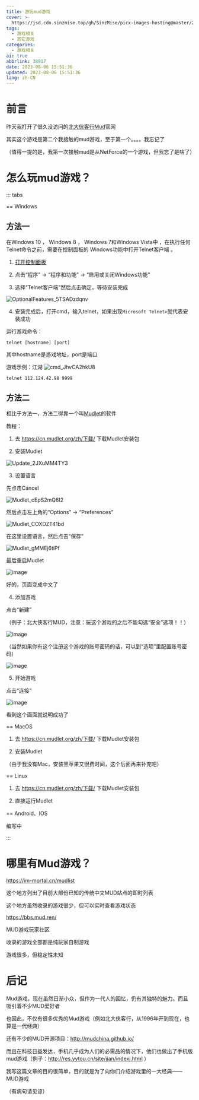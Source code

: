 ```yaml
---
title: 游玩mud游戏
cover: >-
  https://jsd.cdn.sinzmise.top/gh/SinzMise/picx-images-hosting@master/20230806/Update_2JXuMM4TY3.2hgks6n4b8o0.webp
tags:
  - 游戏相关
  - 其它游戏
categories:
  - 游戏相关
ai: true
abbrlink: 38917
date: 2023-08-06 15:51:36
updated: 2023-08-06 15:51:36
lang: zh-CN
---
```

# 前言
昨天我打开了很久没访问的[北大侠客行Mud](https://pkuxkx.net/)官网

其实这个游戏是第二个我接触的mud游戏，至于第一个。。。。我忘记了

（值得一提的是，我第一次接触mud是从NetForce的一个游戏，但我忘了是啥了）
# 怎么玩mud游戏？

::: tabs

== Windows

## 方法一
在Windows 10 ， Windows 8 ， Windows 7和Windows Vista中 ，在执行任何Telnet命令之前，需要在控制面板的 Windows功能中打开Telnet客户端 。

1. [打开控制面板](https://zhcn.eyewated.com/%E5%A6%82%E4%BD%95%E6%89%93%E5%BC%80%E6%8E%A7%E5%88%B6%E9%9D%A2%E6%9D%BF/)

2. 点击“程序” $\rightarrow$ “程序和功能” $\rightarrow$ “启用或关闭Windows功能”

3. 选择“Telnet客户端”然后点击确定，等待安装完成

![OptionalFeatures_5TSADzdqnv](https://jsd.cdn.sinzmise.top/gh/SinzMise/picx-images-hosting@master/20230806/OptionalFeatures_5TSADzdqnv.411d65y34ym0.png)

4. 安装完成后，打开cmd，输入telnet，如果出现`Microsoft Telnet>`就代表安装成功

运行游戏命令：
```
telnet [hostname] [port]
```
其中hostname是游戏地址，port是端口

游戏示例：江湖
![cmd_JhvCA2hkU8](https://jsd.cdn.sinzmise.top/gh/SinzMise/picx-images-hosting@master/20230806/cmd_JhvCA2hkU8.2pef24j7jwq0.webp)
```
telnet 112.124.42.98 9999
```

## 方法二
相比于方法一，方法二得靠一个叫[Mudlet](https://cn.mudlet.org/)的软件

教程：

1. 去 https://cn.mudlet.org/zh/下载/ 下载Mudlet安装包

2. 安装Mudlet

![Update_2JXuMM4TY3](https://jsd.cdn.sinzmise.top/gh/SinzMise/picx-images-hosting@master/20230806/Update_2JXuMM4TY3.2hgks6n4b8o0.webp)

3. 设置语言

先点击Cancel

![Mudlet_cEpS2mQ8I2](https://jsd.cdn.sinzmise.top/gh/SinzMise/picx-images-hosting@master/20230806/Mudlet_cEpS2mQ8I2.4qigjn94a7q0.webp)

然后点击左上角的“Options” $\rightarrow$ “Preferences”

![Mudlet_COXDZT41bd](https://jsd.cdn.sinzmise.top/gh/SinzMise/picx-images-hosting@master/20230806/Mudlet_COXDZT41bd.5rovpj6nqus0.webp)

在这里设置语言，然后点击“保存”

![Mudlet_gMMEj6tiPf](https://jsd.cdn.sinzmise.top/gh/SinzMise/picx-images-hosting@master/20230806/Mudlet_gMMEj6tiPf.6az1vg2nq740.webp)

最后重启Mudlet

![image](https://jsd.cdn.sinzmise.top/gh/SinzMise/picx-images-hosting@master/20230806/image.n9nebgxiw9s.webp)

好的，页面变成中文了

4. 添加游戏

点击“新建”

（例子：北大侠客行MUD，注意：玩这个游戏的之后不能勾选“安全”选项！！）

![image](https://jsd.cdn.sinzmise.top/gh/SinzMise/picx-images-hosting@master/20230806/image.1ktlttflv0rk.webp)

（当然如果你有这个注册这个游戏的账号密码的话，可以到“选项”里配置账号密码）

![image](https://jsd.cdn.sinzmise.top/gh/SinzMise/picx-images-hosting@master/20230806/image.8sod90xd4ig.webp)

5. 开始游戏

点击“连接”

![image](https://jsd.cdn.sinzmise.top/gh/SinzMise/picx-images-hosting@master/20230806/image.5jc66kvbgs00.webp)

看到这个画面就说明成功了

== MacOS

1. 去 https://cn.mudlet.org/zh/下载/ 下载Mudlet安装包

2. 安装Mudlet

（由于我没有Mac，安装黑苹果又很费时间，这个后面再来补充吧）


== Linux

1. 去 https://cn.mudlet.org/zh/下载/ 下载Mudlet安装包

2. 直接运行Mudlet



== Android、IOS

编写中

:::

# 哪里有Mud游戏？
https://im-mortal.cn/mudlist

这个地方列出了目前大部份已知的传统中文MUD站点的即时列表

这个地方虽然收录的游戏很少，但可以实时查看游戏状态

https://bbs.mud.ren/

MUD游戏玩家社区

收录的游戏全部都是纯玩家自制游戏

游戏很多，但稳定性未知

# 后记
Mud游戏，现在虽然日渐小众，但作为一代人的回忆，仍有其独特的魅力。而且吸引着不少MUD爱好者

也因此，不仅有很多优秀的Mud游戏（例如北大侠客行，从1996年开到现在，也算是一代经典）

还有不少的MUD开源项目：http://mudchina.github.io/

而且在科技日益发达，手机几乎成为人们的必需品的情况下，他们也做出了手机版mud游戏（例子：http://res.yytou.cn/site/jian/indexj.html ）

我写这篇文章的目的很简单，目的就是为了向你们介绍游戏里的一大经典——MUD游戏

（有病句请见谅）